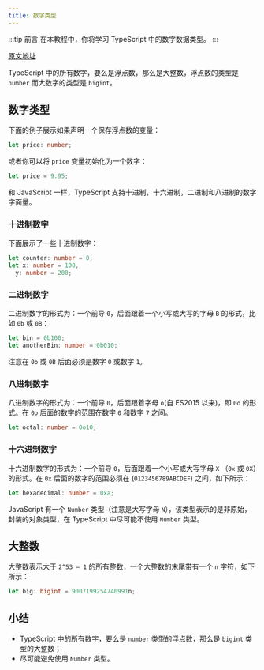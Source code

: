 ```yaml
---
title: 数字类型
---
```


:::tip 前言
在本教程中，你将学习 TypeScript 中的数字数据类型。
:::

[原文地址](https://www.typescripttutorial.net/typescript-tutorial/typescript-number/)

TypeScript 中的所有数字，要么是浮点数，那么是大整数，浮点数的类型是 `number` 而大数字的类型是 `bigint`。

## 数字类型

下面的例子展示如果声明一个保存浮点数的变量：

```ts
let price: number;
```

或者你可以将 `price` 变量初始化为一个数字：

```ts
let price = 9.95;
```

和 JavaScript 一样，TypeScript 支持十进制，十六进制，二进制和八进制的数字字面量。

### 十进制数字

下面展示了一些十进制数字：

```ts
let counter: number = 0;
let x: number = 100,
  y: number = 200;
```

### 二进制数字

二进制数字的形式为：一个前导 `0`，后面跟着一个小写或大写的字母 `B` 的形式，比如 `0b` 或 `0B`：

```ts
let bin = 0b100;
let anotherBin: number = 0b010;
```

注意在 `0b` 或 `0B` 后面必须是数字 `0` 或数字 `1`。

### 八进制数字

八进制数字的形式为：一个前导 `0`，后面跟着字母 `o`(自 ES2015 以来)，即 `0o` 的形式。在 `0o` 后面的数字的范围在数字 `0` 和数字 `7` 之间。

```ts
let octal: number = 0o10;
```

### 十六进制数字

十六进制数字的形式为：一个前导 `0`，后面跟着一个小写或大写字母 `X` （`0x` 或 `0X`）的形式。在 `0x` 后面的数字的范围必须在 (`0123456789ABCDEF`) 之间，如下所示：

```ts
let hexadecimal: number = 0xa;
```

JavaScript 有一个 `Number` 类型（注意是大写字母 `N`），该类型表示的是非原始，封装的对象类型，在 TypeScript 中尽可能不使用 `Number` 类型。

## 大整数

大整数表示大于 `2^53 – 1` 的所有整数，一个大整数的末尾带有一个 `n` 字符，如下所示：

```ts
let big: bigint = 9007199254740991n;
```

## 小结

- TypeScript 中的所有数字，要么是 `number` 类型的浮点数，那么是 `bigint` 类型的大整数；
- 尽可能避免使用 `Number` 类型。
